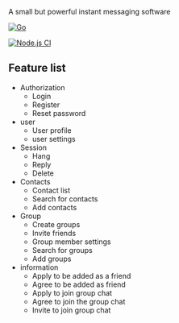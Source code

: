 A small but powerful instant messaging software

[![Go](https://github.com/bittyIm/bitty_serv/actions/workflows/go.yml/badge.svg)](https://github.com/bittyIm/bitty_serv/actions/workflows/go.yml)

[![Node.js CI](https://github.com/bittyIm/bitty_vue/actions/workflows/node.js.yml/badge.svg)](https://github.com/bittyIm/bitty_vue/actions/workflows/node.js.yml)


## Feature list

- Authorization
   - Login
   - Register
   - Reset password
- user
   - User profile
   - user settings
- Session
   - Hang
   - Reply
   - Delete
- Contacts
   - Contact list
   - Search for contacts
   - Add contacts
- Group
   - Create groups
   - Invite friends
   - Group member settings
   - Search for groups
   - Add groups
- information
   - Apply to be added as a friend
   - Agree to be added as friend
   - Apply to join group chat
   - Agree to join the group chat
   - Invite to join group chat
